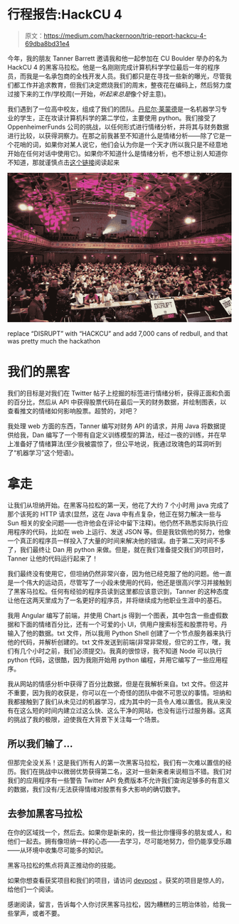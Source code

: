 # 行程报告:HackCU 4

> 原文：<https://medium.com/hackernoon/trip-report-hackcu-4-69dba8bd31e4>

今年，我的朋友 Tanner Barrett 邀请我和他一起参加在 CU Boulder 举办的名为 HackCU 4 的黑客马拉松。他是一名刚刚完成计算机科学学位最后一年的程序员，而我是一名承包商的全栈开发人员。我们都只是在寻找一些新的曝光，尽管我们都工作并追求教育，但我们决定燃烧我们的周末，整夜花在编码上，然后努力度过接下来的工作/学校周(一开始，*听起来总是*像个好主意)。

我们遇到了一位高中校友，组成了我们的团队。[丹尼尔·莱蒙德](https://medium.com/u/db842131fd3b?source=post_page-----69dba8bd31e4--------------------------------)是一名机器学习专业的学生，正在攻读计算机科学的第二学位，主要使用 python。我们接受了 OppenheimerFunds 公司的挑战，以任何形式进行情绪分析，并将其与财务数据进行比较，以获得洞察力。在那之前我甚至不知道什么是情绪分析——除了它是一个花哨的词，如果你对某人说它，他们会认为你是一个天才(所以我只是不经意地开始在任何对话中使用它)。如果你不知道什么是情绪分析，也不想让别人知道你不知道，那就谨慎点击[这个链接](https://en.wikipedia.org/wiki/Sentiment_analysis)阅读起来

![](img/e55162bef8aee5cd756eba316ca2d4ee.png)

replace “DISRUPT” with “HACKCU” and add 7,000 cans of redbull, and that was pretty much the hackathon

# 我们的黑客

我们的目标是对我们在 Twitter 帖子上挖掘的标签进行情绪分析，获得正面和负面的百分比，然后从 API 中获得股票代码在最后一天的财务数据，并绘制图表，以查看推文的情绪如何影响股票。超赞的，对吧？

我处理 web 方面的东西，Tanner 编写对财务 API 的请求，并用 Java 将数据提供给我，Dan 编写了一个带有自定义训练模型的算法，经过一夜的训练，并在早上准备好了情绪算法(至少我被震惊了，但公平地说，我通过玫瑰色的耳洞听到了“机器学习”这个短语)。

# 拿走

让我们从坦纳开始。在黑客马拉松的第一天，他花了大约 7 个小时用 java 完成了那个该死的 HTTP 请求(显然，这在 Java 中有点复杂，他正在努力解决一些与 Sun 相关的安全问题——也许他会在评论中留下注释)。他仍然不熟悉实际执行应用程序的代码，比如在 web 上运行、发送 JSON 等。但是我钦佩他的努力，他像一个真正的程序员一样投入了大量的时间来解决他的错误。由于第二天时间不多了，我们最终让 Dan 用 python 来做。但是，就在我们准备提交我们的项目时，Tanner 让他的代码运行起来了！

我们最终没有使用它，但坦纳仍然非常兴奋，因为他已经克服了他的问题。他一直是一个伟大的运动员，尽管写了一小段未使用的代码，他还是很高兴学习并接触到了黑客马拉松。任何有经验的程序员读到这里都应该意识到，Tanner 的这种态度让他在这两天里成为了一名更好的程序员，并将继续成为他职业生涯中的基石。

我用 Angular 编写了前端，并使用 Chart.js 得到一个图表，其中包含一些虚假数据和下面的情绪百分比，还有一个可爱的小 UI，供用户搜索标签和股票符号。丹输入了他的数据。txt 文件，所以我用 Python Shell 创建了一个节点服务器来执行他的代码，并解析创建的。txt 文件发送到前端(非常非常规，但它的工作，嘿，我们有几个小时之前，我们必须提交)。我真的很惊讶，我不知道 Node 可以执行 python 代码，这很酷，因为我刚开始用 python 编程，并用它编写了一些应用程序。

我从网站的情感分析中获得了百分比数据，但是在我解析来自。txt 文件。但这并不重要，因为我的收获是，你可以在一个奇怪的团队中做不可思议的事情。坦纳和我都接触到了我们从未见过的机器学习，成为其中的一员令人难以置信。我从来没有在这么短的时间内建立过这么快、这么干净的网站，也没有运行过服务器。这真的挑战了我的极限，迫使我在大背景下关注每一个场景。

## 所以我们输了…

但那完全没关系！这是我们所有人的第一次黑客马拉松，我们有一次难以置信的经历。我们在挑战中以微弱优势获得第二名，这对一些新来者来说相当不错。我们对我们的应用程序有一些警告 Twitter API 免费版本不允许我们查询足够多的有意义的数据，我们没有/无法获得情绪对股票有多大影响的确切数字。

## 去参加黑客马拉松

在你的区域找一个，然后去。如果你是新来的，找一些比你懂得多的朋友或人，和他们一起去。拥有像坦纳一样的心态——去学习，尽可能地努力，但仍能享受乐趣——从环境中收集尽可能多的知识。

黑客马拉松的焦点将真正推动你的技能。

如果你想查看获奖项目和我们的项目，请访问 [devpost](https://hackcu4.devpost.com/submissions/) 。获奖的项目是惊人的，给他们一个阅读。

感谢阅读，留言，告诉每个人你讨厌黑客马拉松，因为糟糕的三明治体验，给我一些掌声，或者不要。